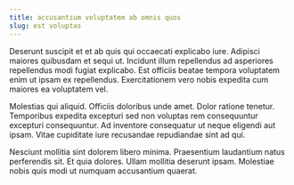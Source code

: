 ```yaml
---
title: accusantium voluptatem ab omnis quos
slug: est voluptas
---
```


Deserunt suscipit et et ab quis qui occaecati explicabo iure. Adipisci maiores quibusdam et sequi ut. Incidunt illum repellendus ad asperiores repellendus modi fugiat explicabo. Est officiis beatae tempora voluptatem enim ut ipsam ex repellendus. Exercitationem vero nobis expedita cum maiores ea voluptatem vel.

Molestias qui aliquid. Officiis doloribus unde amet. Dolor ratione tenetur. Temporibus expedita excepturi sed non voluptas rem consequuntur excepturi consequuntur. Ad inventore consequatur ut neque eligendi aut ipsam. Vitae cupiditate iure recusandae repudiandae sint ad qui.

Nesciunt mollitia sint dolorem libero minima. Praesentium laudantium natus perferendis sit. Et quia dolores. Ullam mollitia deserunt ipsam. Molestiae nobis quis modi ut numquam accusantium quaerat.
